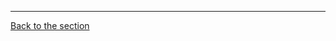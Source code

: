 









---
[Back to the section](/courseFiles/Section_01-secureCoding_Basics/secureCoding_Basics.md)
